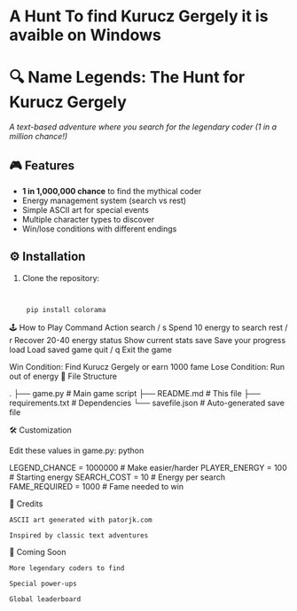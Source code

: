 # A Hunt To find Kurucz Gergely it is avaible on Windows
# 🔍 Name Legends: The Hunt for Kurucz Gergely

_A text-based adventure where you search for the legendary coder (1 in a million chance!)_



## 🎮 Features
- **1 in 1,000,000 chance** to find the mythical coder
- Energy management system (search vs rest)
- Simple ASCII art for special events
- Multiple character types to discover
- Win/lose conditions with different endings

## ⚙️ Installation
1. Clone the repository:
   ```bash


    pip install colorama

🕹️ How to Play
Command	Action
search / s	Spend 10 energy to search
rest / r	Recover 20-40 energy
status	Show current stats
save	Save your progress
load	Load saved game
quit / q	Exit the game

Win Condition: Find Kurucz Gergely or earn 1000 fame
Lose Condition: Run out of energy
📂 File Structure

.
├── game.py            # Main game script
├── README.md          # This file
├── requirements.txt   # Dependencies
└── savefile.json      # Auto-generated save file

🛠️ Customization

Edit these values in game.py:
python

LEGEND_CHANCE = 1000000    # Make easier/harder
PLAYER_ENERGY = 100        # Starting energy
SEARCH_COST = 10           # Energy per search
FAME_REQUIRED = 1000       # Fame needed to win

📜 Credits

    ASCII art generated with patorjk.com

    Inspired by classic text adventures

🌟 Coming Soon

    More legendary coders to find

    Special power-ups

    Global leaderboard





    
